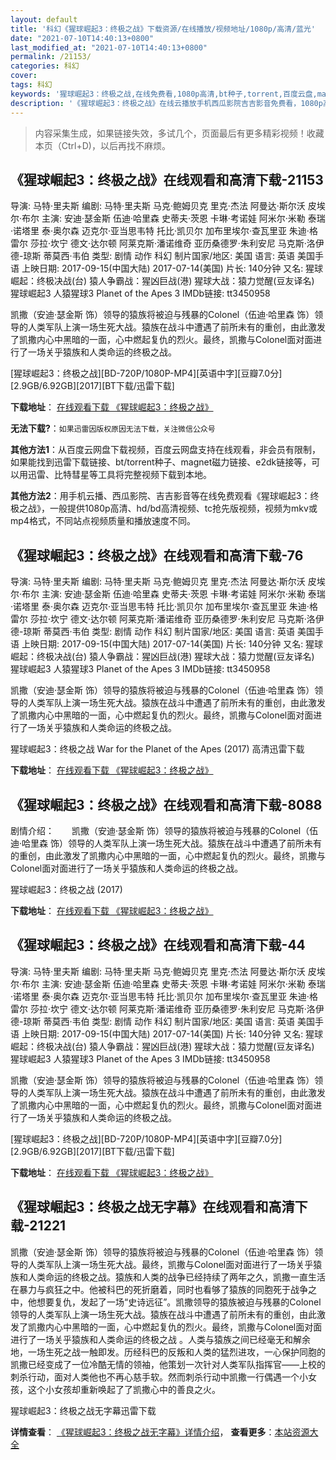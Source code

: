 ```yaml
---
layout: default
title: '科幻《猩球崛起3：终极之战》下载资源/在线播放/视频地址/1080p/高清/蓝光'
date: "2021-07-10T14:40:13+0800"
last_modified_at: "2021-07-10T14:40:13+0800"
permalink: /21153/
categories: 科幻
cover:
tags: 科幻
keywords: '猩球崛起3：终极之战,在线免费看,1080p高清,bt种子,torrent,百度云盘,magnet,磁力链,迅雷下载资源'
description: '《猩球崛起3：终极之战》在线云播放手机西瓜影院吉吉影音免费看，1080p高清bd/hd未删减完整版和tc抢先枪版，mkv/mp4格式，附带bt/torrent种子、magnet/磁力链、百度云盘、网盘资源迅雷下载链接'
---
```


>内容采集生成，如果链接失效，多试几个，页面最后有更多精彩视频！收藏本页（Ctrl+D)，以后再找不麻烦。


## 《猩球崛起3：终极之战》在线观看和高清下载-21153

导演: 马特·里夫斯 编剧: 马特·里夫斯 马克·鲍姆贝克 里克·杰法 阿曼达·斯尔沃 皮埃尔·布尔 主演: 安迪·瑟金斯 伍迪·哈里森 史蒂夫·茨恩 卡琳·考诺娃 阿米尔·米勒 泰瑞·诺塔里 泰·奥尔森 迈克尔·亚当思韦特 托比·凯贝尔 加布里埃尔·查瓦里亚 朱迪·格雷尔 莎拉·坎宁 德文·达尔顿 阿莱克斯·潘诺维奇 亚历桑德罗·朱利安尼 马克斯·洛伊德-琼斯 蒂莫西·韦伯 类型: 剧情 动作 科幻 制片国家/地区: 美国 语言: 英语 美国手语 上映日期: 2017-09-15(中国大陆) 2017-07-14(美国) 片长: 140分钟 又名: 猩球崛起：终极决战(台) 猿人争霸战：猩凶巨战(港) 猩球大战：猿力觉醒(豆友译名) 猩球崛起3 人猿猩球3 Planet of the Apes 3 IMDb链接: tt3450958

凯撒（安迪·瑟金斯 饰）领导的猿族将被迫与残暴的Colonel（伍迪·哈里森 饰）领导的人类军队上演一场生死大战。猿族在战斗中遭遇了前所未有的重创，由此激发了凯撒内心中黑暗的一面，心中燃起复仇的烈火。最终，凯撒与Colonel面对面进行了一场关乎猿族和人类命运的终极之战。


[猩球崛起3：终极之战][BD-720P/1080P-MP4][英语中字][豆瓣7.0分][2.9GB/6.92GB][2017][BT下载/迅雷下载]

**下载地址**： [在线观看下载 《猩球崛起3：终极之战》](https://www.btdx8.com/torrent/xqjq3zjzz_2017.html) 


**无法下载?**：`如果迅雷因版权原因无法下载，关注微信公众号 `

**其他方法1**：从百度云网盘下载视频，百度云网盘支持在线观看，非会员有限制，如果能找到迅雷下载链接、bt/torrent种子、magnet磁力链接、e2dk链接等，可以用迅雷、比特彗星等工具将完整视频下载到本地。

**其他方法2**：用手机云播、西瓜影院、吉吉影音等在线免费观看《猩球崛起3：终极之战》，一般提供1080p高清、hd/bd高清视频、tc抢先版视频，视频为mkv或mp4格式，不同站点视频质量和播放速度不同。


## 《猩球崛起3：终极之战》在线观看和高清下载-76

导演: 马特·里夫斯 编剧: 马特·里夫斯 马克·鲍姆贝克 里克·杰法 阿曼达·斯尔沃 皮埃尔·布尔 主演: 安迪·瑟金斯 伍迪·哈里森 史蒂夫·茨恩 卡琳·考诺娃 阿米尔·米勒 泰瑞·诺塔里 泰·奥尔森 迈克尔·亚当思韦特 托比·凯贝尔 加布里埃尔·查瓦里亚 朱迪·格雷尔 莎拉·坎宁 德文·达尔顿 阿莱克斯·潘诺维奇 亚历桑德罗·朱利安尼 马克斯·洛伊德-琼斯 蒂莫西·韦伯 类型: 剧情 动作 科幻 制片国家/地区: 美国 语言: 英语 美国手语 上映日期: 2017-09-15(中国大陆) 2017-07-14(美国) 片长: 140分钟 又名: 猩球崛起：终极决战(台) 猿人争霸战：猩凶巨战(港) 猩球大战：猿力觉醒(豆友译名) 猩球崛起3 人猿猩球3 Planet of the Apes 3 IMDb链接: tt3450958

凯撒（安迪·瑟金斯 饰）领导的猿族将被迫与残暴的Colonel（伍迪·哈里森 饰）领导的人类军队上演一场生死大战。猿族在战斗中遭遇了前所未有的重创，由此激发了凯撒内心中黑暗的一面，心中燃起复仇的烈火。最终，凯撒与Colonel面对面进行了一场关乎猿族和人类命运的终极之战。


猩球崛起3：终极之战 War for the Planet of the Apes (2017) 高清迅雷下载

**下载地址**： [在线观看下载 《猩球崛起3：终极之战》](https://www.xl720.com/thunder/26649.html) 


## 《猩球崛起3：终极之战》在线观看和高清下载-8088

剧情介绍：　　凯撒（安迪·瑟金斯 饰）领导的猿族将被迫与残暴的Colonel（伍迪·哈里森 饰）领导的人类军队上演一场生死大战。猿族在战斗中遭遇了前所未有的重创，由此激发了凯撒内心中黑暗的一面，心中燃起复仇的烈火。最终，凯撒与Colonel面对面进行了一场关乎猿族和人类命运的终极之战。


猩球崛起3：终极之战 (2017)

**下载地址**： [在线观看下载 《猩球崛起3：终极之战》](https://www.btbtdy.me/btdy/dy11569.html) 


## 《猩球崛起3：终极之战》在线观看和高清下载-44

导演: 马特·里夫斯 编剧: 马特·里夫斯 马克·鲍姆贝克 里克·杰法 阿曼达·斯尔沃 皮埃尔·布尔 主演: 安迪·瑟金斯 伍迪·哈里森 史蒂夫·茨恩 卡琳·考诺娃 阿米尔·米勒 泰瑞·诺塔里 泰·奥尔森 迈克尔·亚当思韦特 托比·凯贝尔 加布里埃尔·查瓦里亚 朱迪·格雷尔 莎拉·坎宁 德文·达尔顿 阿莱克斯·潘诺维奇 亚历桑德罗·朱利安尼 马克斯·洛伊德-琼斯 蒂莫西·韦伯 类型: 剧情 动作 科幻 制片国家/地区: 美国 语言: 英语 美国手语 上映日期: 2017-09-15(中国大陆) 2017-07-14(美国) 片长: 140分钟 又名: 猩球崛起：终极决战(台) 猿人争霸战：猩凶巨战(港) 猩球大战：猿力觉醒(豆友译名) 猩球崛起3 人猿猩球3 Planet of the Apes 3 IMDb链接: tt3450958

凯撒（安迪·瑟金斯 饰）领导的猿族将被迫与残暴的Colonel（伍迪·哈里森 饰）领导的人类军队上演一场生死大战。猿族在战斗中遭遇了前所未有的重创，由此激发了凯撒内心中黑暗的一面，心中燃起复仇的烈火。最终，凯撒与Colonel面对面进行了一场关乎猿族和人类命运的终极之战。


[猩球崛起3：终极之战][BD-720P/1080P-MP4][英语中字][豆瓣7.0分][2.9GB/6.92GB][2017][BT下载/迅雷下载]

**下载地址**： [在线观看下载 《猩球崛起3：终极之战》](https://www.btdx8.com/torrent/xqjq3zjzz_2017.html) 


## 《猩球崛起3：终极之战无字幕》在线观看和高清下载-21221

凯撒（安迪·瑟金斯 饰）领导的猿族将被迫与残暴的Colonel（伍迪·哈里森 饰）领导的人类军队上演一场生死大战。最终，凯撒与Colonel面对面进行了一场关乎猿族和人类命运的终极之战。猿族和人类的战争已经持续了两年之久，凯撒一直生活在暴力与疯狂之中。他被科巴的死折磨着，同时也看够了猿族的同胞死于战争之中，他想要复仇，发起了一场“史诗远征”。凯撒领导的猿族被迫与残暴的Colonel领导的人类军队上演一场生死大战。猿族在战斗中遭遇了前所未有的重创，由此激发了凯撒内心中黑暗的一面，心中燃起复仇的烈火。最终，凯撒与Colonel面对面进行了一场关乎猿族和人类命运的终极之战 。人类与猿族之间已经毫无和解余地，一场生死之战一触即发。历经科巴的反叛和人类的猛烈进攻，一心保护同胞的凯撒已经变成了一位冷酷无情的领袖，他策划一次针对人类军队指挥官——上校的刺杀行动，面对人类他也不再心慈手软。然而刺杀行动中凯撒一行偶遇一个小女孩，这个小女孩却重新唤起了了凯撒心中的善良之火。


猩球崛起3：终极之战无字幕迅雷下载

**详情查看**： [《猩球崛起3：终极之战无字幕》详情介绍](/movie/21221/)， **查看更多**：[本站资源大全](/movie/t/all/)

